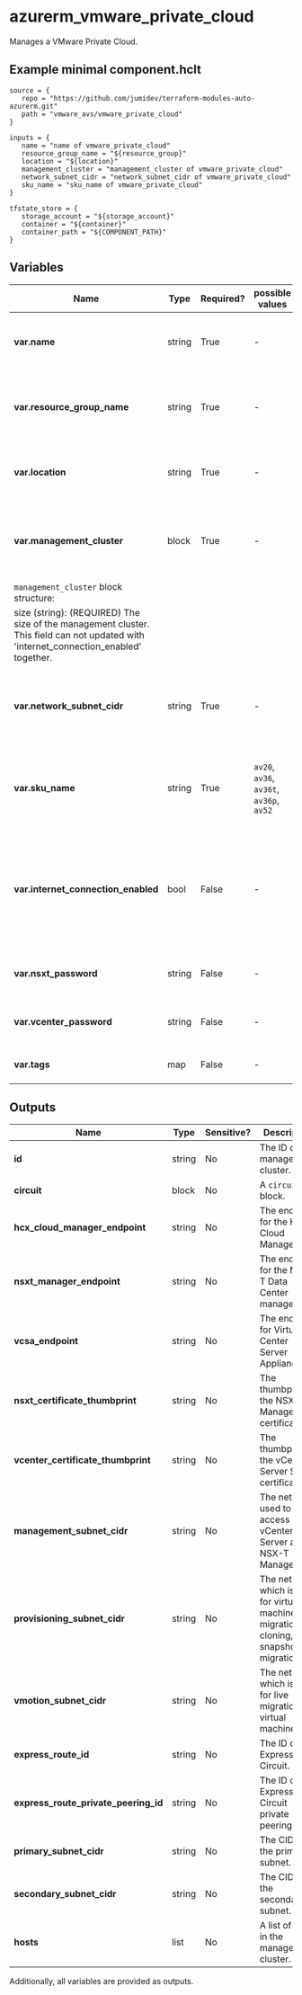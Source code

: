 # azurerm_vmware_private_cloud

Manages a VMware Private Cloud.

## Example minimal component.hclt

```hcl
source = {
   repo = "https://github.com/jumidev/terraform-modules-auto-azurerm.git" 
   path = "vmware_avs/vmware_private_cloud" 
}

inputs = {
   name = "name of vmware_private_cloud" 
   resource_group_name = "${resource_group}" 
   location = "${location}" 
   management_cluster = "management_cluster of vmware_private_cloud" 
   network_subnet_cidr = "network_subnet_cidr of vmware_private_cloud" 
   sku_name = "sku_name of vmware_private_cloud" 
}

tfstate_store = {
   storage_account = "${storage_account}" 
   container = "${container}" 
   container_path = "${COMPONENT_PATH}" 
}

```

## Variables

| Name | Type | Required? |  possible values |  Description |
| ---- | ---- | --------- |  ----------- | ----------- |
| **var.name** | string | True | -  |  The name which should be used for this VMware Private Cloud. Changing this forces a new VMware Private Cloud to be created. | 
| **var.resource_group_name** | string | True | -  |  The name of the Resource Group where the VMware Private Cloud should exist. Changing this forces a new VMware Private Cloud to be created. | 
| **var.location** | string | True | -  |  The Azure Region where the VMware Private Cloud should exist. Changing this forces a new VMware Private Cloud to be created. | 
| **var.management_cluster** | block | True | -  |  A `management_cluster` block. ~> **NOTE :** `internet_connection_enabled` and `management_cluster.0.size` cannot be updated at the same time. | 
| `management_cluster` block structure: || 
|   size (string): (REQUIRED) The size of the management cluster. This field can not updated with 'internet_connection_enabled' together. ||
| **var.network_subnet_cidr** | string | True | -  |  The subnet which should be unique across virtual network in your subscription as well as on-premise. Changing this forces a new VMware Private Cloud to be created. | 
| **var.sku_name** | string | True | `av20`, `av36`, `av36t`, `av36p`, `av52`  |  The Name of the SKU used for this Private Cloud. Possible values are `av20`, `av36`, `av36t`, `av36p` and `av52`. Changing this forces a new VMware Private Cloud to be created. | 
| **var.internet_connection_enabled** | bool | False | -  |  Is the Private Cluster connected to the internet? This field can not updated with `management_cluster.0.size` together. ~> **NOTE :** `internet_connection_enabled` and `management_cluster.0.size` cannot be updated at the same time. | 
| **var.nsxt_password** | string | False | -  |  The password of the NSX-T Manager. Changing this forces a new VMware Private Cloud to be created. | 
| **var.vcenter_password** | string | False | -  |  The password of the vCenter admin. Changing this forces a new VMware Private Cloud to be created. | 
| **var.tags** | map | False | -  |  A mapping of tags which should be assigned to the VMware Private Cloud. | 



## Outputs

| Name | Type | Sensitive? | Description |
| ---- | ---- | --------- | --------- |
| **id** | string | No  | The ID of the management cluster. | 
| **circuit** | block | No  | A `circuit` block. | 
| **hcx_cloud_manager_endpoint** | string | No  | The endpoint for the HCX Cloud Manager. | 
| **nsxt_manager_endpoint** | string | No  | The endpoint for the NSX-T Data Center manager. | 
| **vcsa_endpoint** | string | No  | The endpoint for Virtual Center Server Appliance. | 
| **nsxt_certificate_thumbprint** | string | No  | The thumbprint of the NSX-T Manager SSL certificate. | 
| **vcenter_certificate_thumbprint** | string | No  | The thumbprint of the vCenter Server SSL certificate. | 
| **management_subnet_cidr** | string | No  | The network used to access vCenter Server and NSX-T Manager. | 
| **provisioning_subnet_cidr** | string | No  | The network which is used for virtual machine cold migration, cloning, and snapshot migration. | 
| **vmotion_subnet_cidr** | string | No  | The network which is used for live migration of virtual machines. | 
| **express_route_id** | string | No  | The ID of the ExpressRoute Circuit. | 
| **express_route_private_peering_id** | string | No  | The ID of the ExpressRoute Circuit private peering. | 
| **primary_subnet_cidr** | string | No  | The CIDR of the primary subnet. | 
| **secondary_subnet_cidr** | string | No  | The CIDR of the secondary subnet. | 
| **hosts** | list | No  | A list of hosts in the management cluster. | 

Additionally, all variables are provided as outputs.
